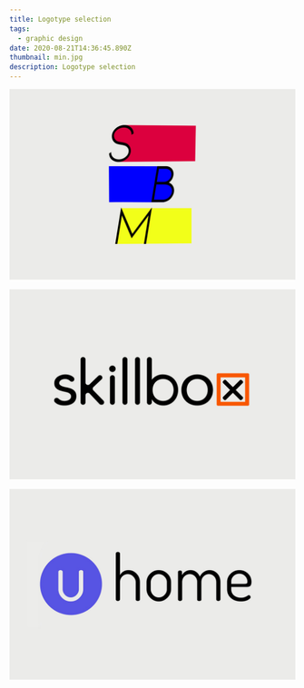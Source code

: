 ```yaml
---
title: Logotype selection
tags:
  - graphic design
date: 2020-08-21T14:36:45.890Z
thumbnail: min.jpg
description: Logotype selection
---
```

![](smb.jpg)

![](skillbox.jpg)

![](uhome.jpg)